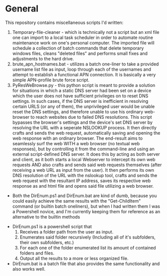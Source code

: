 # General
This repository contains miscellaneous scripts I'd written:
1) Temporary-file-cleaner - which is technically not a script but an xml file one can import to a local task scheduler in order to automate routine maintenance work on one's personal computer. The imported file will schedule a collection of batch commands that delete temporary windows files, cleans "deleted files" and performs small fixes and adjustments to the hard drive.
2) brute_apn_hostnames.bat - utilizes a batch one-liner to take a provided username list file as input, loop through each of the usernames and attempt to establish a functional APN connection. It is basically a very simple APN-profile brute force script.
3) PyResWeBrowse.py - this python script is meant to provide a solution for situations in which a static DNS server had been set on a device which the user does not have sufficient privileges on to reset DNS settings. In such cases, if the DNS server is inefficient in resolving certain URLS (or any of them), the unprivileged user would be unable reset the DNS settings, and therefore unable to use his ordinary web-browser to reach websites due to failed DNS resolutions. This script bypasses the browser's settings and the device's set DNS server by resolving the URL with a seperate NSLOOKUP process. It then directly crafts and sends the web request, automatically saving and opening the web response with an ordinary browser.
The end-result aims to seamlessly surf the web WITH a web browser (no textual web responses), but by controlling it from the command-line and using an external script-defined DNS server.
It does this by acting as both server and client, as it both starts a local Webserver to intercept its own web requests AND also crafts and sends said web requests themselves (after receiving a web URL as input from the user). It then performs its own DNS resolution of the URL with the nslookup tool, crafts and sends the web request with the resultant IP address, saves its respective web response as and html file and opens said file utilizing a web browser. 
* Both the DirEnum.ps1 and DirEnum.bat are kind of dumb, because you could easily achieve the same results with 
 the "Get-ChildItem" command (or builtin batch oneliners), but when I had written them I was a Powershell 
 novice, and I'm currently keeping them for reference as an alternative to the builtin methods 
- DirEnum.ps1 is a powershell script that
  1) Receives a folder path from the user as input.
  2) Enumerates said folder recursively (Including all of it's subfolders, their own subfolders, etc.)
  3) For each one of the folder enumerated list its amount of contained folders and files.
  4) Output all the results to a more or less organized file. 
- DirEnum.bat is a batch file that also provides the same functionality and also works well. 
  
